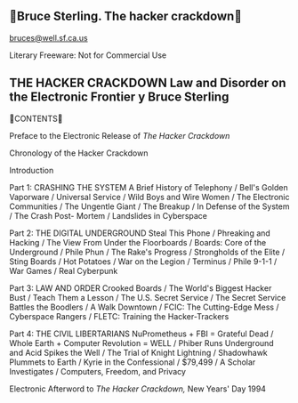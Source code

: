 Bruce Sterling. The hacker crackdown 
--------------------------------------------------------------- 
bruces@well.sf.ca.us

Literary Freeware:  Not for Commercial Use

THE HACKER CRACKDOWN Law and Disorder on the Electronic Frontier y Bruce Sterling 
---------------------------------------------------------------

CONTENTS

Preface to the Electronic Release of *The Hacker Crackdown*

Chronology of the Hacker Crackdown

Introduction

Part 1:  CRASHING THE SYSTEM A Brief History of Telephony / Bell's Golden Vaporware / Universal Service / Wild Boys and Wire Women / The Electronic Communities / The Ungentle Giant / The Breakup / In Defense of the System / The Crash Post- Mortem / Landslides in Cyberspace

Part 2:  THE DIGITAL UNDERGROUND Steal This Phone / Phreaking and Hacking / The View From Under the Floorboards / Boards: Core of the Underground / Phile Phun / The Rake's Progress / Strongholds of the Elite / Sting Boards / Hot Potatoes / War on the Legion / Terminus / Phile 9-1-1 / War Games / Real Cyberpunk

Part 3:  LAW AND ORDER Crooked Boards / The World's Biggest Hacker Bust / Teach Them a Lesson / The U.S. Secret Service / The Secret Service Battles the Boodlers / A Walk Downtown / FCIC: The Cutting-Edge Mess / Cyberspace Rangers / FLETC:  Training the Hacker-Trackers

Part 4:  THE CIVIL LIBERTARIANS NuPrometheus + FBI = Grateful Dead / Whole Earth + Computer Revolution = WELL / Phiber Runs Underground and Acid Spikes the Well / The Trial of Knight Lightning / Shadowhawk Plummets to Earth / Kyrie in the Confessional / $79,499 / A Scholar Investigates / Computers, Freedom, and Privacy

Electronic Afterword to *The Hacker Crackdown,* New Years' Day 1994
